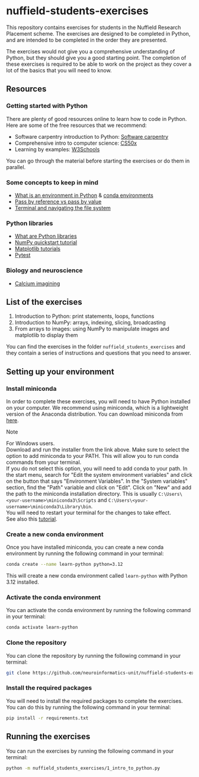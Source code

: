 # nuffield-students-exercises

This repository contains exercises for students in the Nuffield Research Placement scheme. 
The exercises are designed to be completed in Python, and are intended to be completed in the order they are presented.

The exercises would not give you a comprehensive understanding of Python, but they should give you a good starting point.
The completion of these exercises is required to be able to work on the project as they cover a lot of the basics that you will need to know.

## Resources
### Getting started with Python
There are plenty of good resources online to learn how to code in Python. Here are some of the free resources that we recommend:
- Software carpentry introduction to Python: [Software carpentry](https://swcarpentry.github.io/python-novice-inflammation/01-intro.html)
- Comprehensive intro to computer science: [CS50x](https://cs50.harvard.edu/x/2024/)
- Learning by examples: [W3Schools](https://www.w3schools.com/python/default.asp)

You can go through the material before starting the exercises or do them in parallel.

### Some concepts to keep in mind
- [What is an environment in Python](https://realpython.com/effective-python-environment/#virtual-environments) & [conda environments](https://docs.conda.io/projects/conda/en/latest/user-guide/tasks/manage-environments.html)
- [Pass by reference vs pass by value](https://realpython.com/python-pass-by-reference/) 
- [Terminal and navigating the file system](https://www.codecademy.com/articles/command-line-commands)

### Python libraries
- [What are Python libraries](https://www.geeksforgeeks.org/libraries-in-python/)
- [NumPy quickstart tutorial](https://numpy.org/doc/stable/user/quickstart.html)
- [Matplotlib tutorials](https://matplotlib.org/stable/tutorials/index.html)
- [Pytest](https://docs.pytest.org/en/6.2.x/)

  
### Biology and neuroscience
- [Calcium imagining](https://en.wikipedia.org/wiki/Calcium_imaging)
  
## List of the exercises
1. Introduction to Python: print statements, loops, functions
2. Introduction to NumPy: arrays, indexing, slicing, broadcasting
3. From arrays to images: using NumPy to manipulate images and matplotlib to display them

You can find the exercises in the folder `nuffield_students_exercises` and they contain a series of instructions
and questions that you need to answer.

## Setting up your environment
### Install miniconda
In order to complete these exercises, you will need to have Python installed on your computer. We recommend using miniconda, which is a lightweight version of the Anaconda distribution. You can download miniconda from [here](https://docs.conda.io/en/latest/miniconda.html).

> [!NOTE]  
> For Windows users.  
> Download and run the installer from the link above. Make sure to select the option to add miniconda to your PATH. This will allow you to run conda commands from your terminal.  
> If you do not select this option, you will need to add conda to your path. In the start menu, search for "Edit the system environment variables" and click on the button that says "Environment Variables". In the "System variables" section, find the "Path" variable and click on "Edit". Click on "New" and add the path to the miniconda installation directory. This is usually `C:\Users\<your-username>\miniconda3\Scripts` and `C:\Users\<your-username>\miniconda3\Library\bin`.  
> You will need to restart your terminal for the changes to take effect.  
> See also this [tutorial](https://monovm.com/blog/conda-command-not-found-fixed/#:~:text=How%20to%20fix%20Conda%20command%20not%20found%20error%20in%20Windows,Users%5Cusername%5CAnaconda3%5C'.).

### Create a new conda environment
Once you have installed miniconda, you can create a new conda environment by running the following command in your terminal:

```bash
conda create --name learn-python python=3.12
```
This will create a new conda environment called `learn-python` with Python 3.12 installed.

### Activate the conda environment
You can activate the conda environment by running the following command in your terminal:

```bash
conda activate learn-python
```
### Clone the repository
You can clone the repository by running the following command in your terminal:

```bash
git clone https://github.com/neuroinformatics-unit/nuffield-students-exercises.git
```

### Install the required packages
You will need to install the required packages to complete the exercises. You can do this by running the following command in your terminal:

```bash
pip install -r requirements.txt
```

## Running the exercises
You can run the exercises by running the following command in your terminal:

```bash
python -m nuffield_students_exercises/1_intro_to_python.py
```